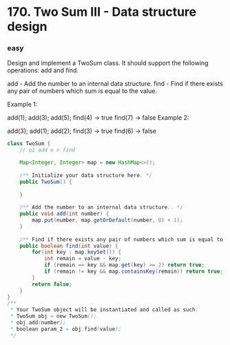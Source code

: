 # 170. Two Sum III - Data structure design
### easy
Design and implement a TwoSum class. It should support the following operations: add and find.

add - Add the number to an internal data structure.
find - Find if there exists any pair of numbers which sum is equal to the value.

Example 1:

add(1); add(3); add(5);
find(4) -> true
find(7) -> false
Example 2:

add(3); add(1); add(2);
find(3) -> true
find(6) -> false
```java
class TwoSum {
    // o1 add o n find

    Map<Integer, Integer> map = new HashMap<>();
    
    /** Initialize your data structure here. */
    public TwoSum() {
        
    }
    
    /** Add the number to an internal data structure.. */
    public void add(int number) {
        map.put(number, map.getOrDefault(number, 0) + 1);
    }
    
    /** Find if there exists any pair of numbers which sum is equal to the value. */
    public boolean find(int value) {
        for(int key : map.keySet()) {
            int remain = value - key;
            if (remain == key && map.get(key) >= 2) return true;
            if (remain != key && map.containsKey(remain)) return true;
        }
        return false;
    }
}
/**
 * Your TwoSum object will be instantiated and called as such:
 * TwoSum obj = new TwoSum();
 * obj.add(number);
 * boolean param_2 = obj.find(value);
 */
```